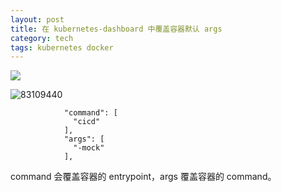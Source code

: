 ```yaml
---
layout: post
title: 在 kubernetes-dashboard 中覆盖容器默认 args
category: tech
tags: kubernetes docker
---
```

![](https://cdn.kelu.org/blog/tags/k8s.jpg)



![83109440](C:\Users\lenovo\Pictures\0831094407.jpg)

```
			"command": [
              "cicd"
            ],
            "args": [
              "-mock"
            ],
```

command 会覆盖容器的 entrypoint，args 覆盖容器的 command。